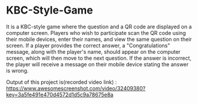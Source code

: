 # KBC-Style-Game
It is a KBC-style game where the question and a QR code are displayed on a computer screen. Players who wish to participate scan the QR code using their mobile devices, enter their names, and view the same question on their screen. If a player provides the correct answer, a "Congratulations" message, along with the player's name, should appear on the computer screen, which will then move to the next question. If the answer is incorrect, the player will receive a message on their mobile device stating the answer is wrong.


Output of this project is(recorded video link) : https://www.awesomescreenshot.com/video/32409380?key=3a5fe491e470d4572d1d5c9a78675e8a
